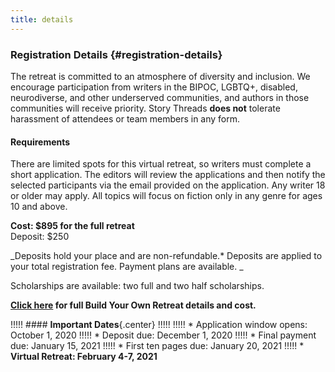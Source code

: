 ```yaml
---
title: details
---
```


### Registration Details {#registration-details}
The retreat is committed to an atmosphere of diversity and inclusion. We encourage participation from writers in the BIPOC, LGBTQ+, disabled, neurodiverse, and other underserved communities, and authors in those communities will receive priority. Story Threads **does not** tolerate harassment of attendees or team members in any form.

#### Requirements
There are limited spots for this virtual retreat, so writers must complete a short application. The editors will review the applications and then notify the selected participants via the email provided on the application. Any writer 18 or older may apply. All topics will focus on fiction only in any genre for ages 10 and above.

**Cost: $895 for the full retreat**</br>
Deposit: $250

_Deposits hold your place and are non-refundable.* Deposits are applied to your total registration fee. Payment plans are available. _

Scholarships are available: two full and two half scholarships.

**[Click here](/story-threads/StoryThreads_alacarte.pdf?target=_blank) for full Build Your Own Retreat details and cost.**

!!!!! #### **Important Dates**{.center}
!!!!! 
!!!!!  * Application window opens: October 1, 2020
!!!!!  * Deposit due: December 1, 2020
!!!!!  * Final payment due: January 15, 2021
!!!!!  * First ten pages due: January 20, 2021
!!!!!  * **Virtual Retreat: February 4-7, 2021**
